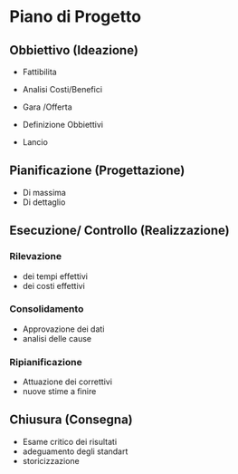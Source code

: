 # Piano di Progetto
## Obbiettivo (Ideazione)

- Fattibilita

- Analisi Costi/Benefici

- Gara /Offerta

- Definizione Obbiettivi

- Lancio


## Pianificazione (Progettazione)

- Di massima
- Di dettaglio

## Esecuzione/ Controllo (Realizzazione)

### Rilevazione

- dei tempi effettivi
- dei costi effettivi

### Consolidamento

- Approvazione dei dati
- analisi delle cause

### Ripianificazione

- Attuazione dei correttivi
- nuove stime a finire

## Chiusura (Consegna)

- Esame critico dei risultati
- adeguamento degli standart
- storicizzazione

